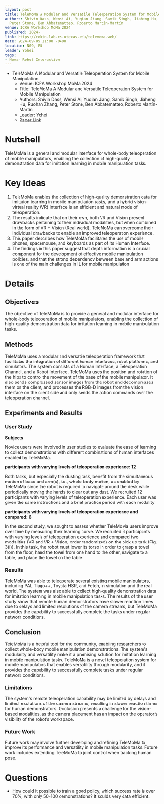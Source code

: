 ```yaml
---
layout: post
title: TeleMoMa A Modular and Versatile Teleoperation System for Mobile Manipulation
authors: Shivin Dass, Wensi Ai, Yuqian Jiang, Samik Singh, Jiaheng Hu, Ruohan Zhang,
  Peter Stone, Ben Abbatematteo, Roberto Martín-Martín
venue: ICRA Workshop MoMa 2024
published: 2024-
link: https://robin-lab.cs.utexas.edu/telemoma-web/
date: 2024-09-09 11:00 -0400
location: N09, EB
leader: Yohei
tags:
- Human-Robot Interaction
---
```

- TeleMoMa A Modular and Versatile Teleoperation System for Mobile Manipulation
    - Venue: ICRA Workshop MoMa 2024
    - Title: TeleMoMa A Modular and Versatile Teleoperation System for Mobile Manipulation
    - Authors: Shivin Dass, Wensi Ai, Yuqian Jiang, Samik Singh, Jiaheng Hu, Ruohan Zhang, Peter Stone, Ben Abbatematteo, Roberto Martín-Martín
    - Leader: Yohei
    - [Paper Link](https://robin-lab.cs.utexas.edu/telemoma-web/)


# Nutshell
TeleMoMa is a general and modular interface for whole-body teleoperation of mobile manipulators, enabling the collection of high-quality demonstration data for imitation learning in mobile manipulation tasks.


# Key Ideas
1. TeleMoMa enables the collection of high-quality demonstration data for imitation learning in mobile manipulation tasks, and a hybrid vision-virtual reality (VR) interface is an efficient and natural mode of teleoperation.
2. The results indicate that on their own, both VR and Vision present drawbacks pertaining to their individual modalities, but when combined in the form of VR + Vision (Real world), TeleMoMa can overcome their individual drawbacks to enable an improved teleoperation experience.
3. This paper describes how TeleMoMa facilitates the use of mobile phones, spacemouse, and keyboards as part of its Human Interface.
4. The findings in this paper suggest that depth information is a crucial component for the development of effective mobile manipulation policies, and that the strong dependency between base and arm actions is one of the main challenges in IL for mobile manipulation

# Details
## Objectives
The objective of TeleMoMa is to provide a general and modular interface for whole-body teleoperation of mobile manipulators, enabling the collection of high-quality demonstration data for imitation learning in mobile manipulation tasks.

## Methods
TeleMoMa uses a modular and versatile teleoperation framework that facilitates the integration of different human interfaces, robot platforms, and simulators. The system consists of a Human Interface, a Teleoperation Channel, and a Robot Interface.
TeleMoMa uses the position and rotation of the hips to control the movement of the base of the mobile manipulator. It also sends compressed sensor images from the robot and decompresses them on the client, and processes the RGB-D images from the vision interface on the client side and only sends the action commands over the teleoperation channel.

## Experiments and Results
### User Study

**Subjects**

Novice users were involved in user studies to evaluate the ease of learning to collect demonstrations with different combinations of human interfaces enabled by TeleMoMa.

**participants with varying levels of teleoperation experience: 12**

Both tasks, but especially the dusting task, benefit from the simultaneous motion of base and arm(s), i.e., whole-body motion, as enabled by TeleMoMa since the robot is required to navigate around the desk while periodically moving the hands to clear out any dust. We recruited 12 participants with varying levels of teleoperation experience. Each user was given the same instructions and a brief practice period with each modality

**participants with varying levels of teleoperation experience and compared: 6**

In the second study, we sought to assess whether TeleMoMa users improve over time by measuring their learning curve. We recruited 6 participants with varying levels of teleoperation experience and compared two modalities (VR and VR + Vision, order randomized) on the pick up task (Fig. 3(i)). In this task, the robot must lower its torso in order to grasp a towel from the floor, hand the towel from one hand to the other, navigate to a table, and place the towel on the table

### Results
TeleMoMa was able to teleoperate several existing mobile manipulators, including PAL Tiago++, Toyota HSR, and Fetch, in simulation and the real world. The system was also able to collect high-quality demonstration data for imitation learning in mobile manipulation tasks.
The results of the user study show that remote human demonstrators have slower reaction times due to delays and limited resolutions of the camera streams, but TeleMoMa provides the capability to successfully complete the tasks under regular network conditions.

## Conclusion
TeleMoMa is a helpful tool for the community, enabling researchers to collect whole-body mobile manipulation demonstrations. The system's modularity and versatility make it a promising solution for imitation learning in mobile manipulation tasks.
TeleMoMa is a novel teleoperation system for mobile manipulators that enables versatility through modularity, and it provides the capability to successfully complete tasks under regular network conditions.

### Limitations
The system's remote teleoperation capability may be limited by delays and limited resolutions of the camera streams, resulting in slower reaction times for human demonstrators. Occlusion presents a challenge for the vision-based modalities, as the camera placement has an impact on the operator’s visibility of the robot’s workspace.

### Future Work
Future work may involve further developing and refining TeleMoMa to improve its performance and versatility in mobile manipulation tasks. Future work includes extending TeleMoMa to joint control when tracking human pose.


# Questions
- How could it possible to train a good policy, which success rate is over 70%, with only 50-100 demonstrations? It soulds very data efficient.